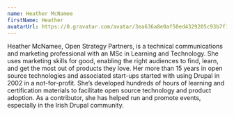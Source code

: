 ```yaml
---
name: Heather McNamee
firstName: Heather
avatarUrl: https://0.gravatar.com/avatar/3ea636a8e0af50ed4329205c93b7f1c3?s=96&d=mm&r=g
---
```


Heather McNamee, Open Strategy Partners, is a technical communications and marketing professional with an MSc in Learning and Technology. She uses marketing skills for good, enabling the right audiences to find, learn, and get the most out of products they love. Her more than 15 years in open source technologies and associated start-ups started with using Drupal in 2002 in a not-for-profit. She’s developed hundreds of hours of learning and certification materials to facilitate open source technology and product adoption. As a contributor, she has helped run and promote events, especially in the Irish Drupal community.
